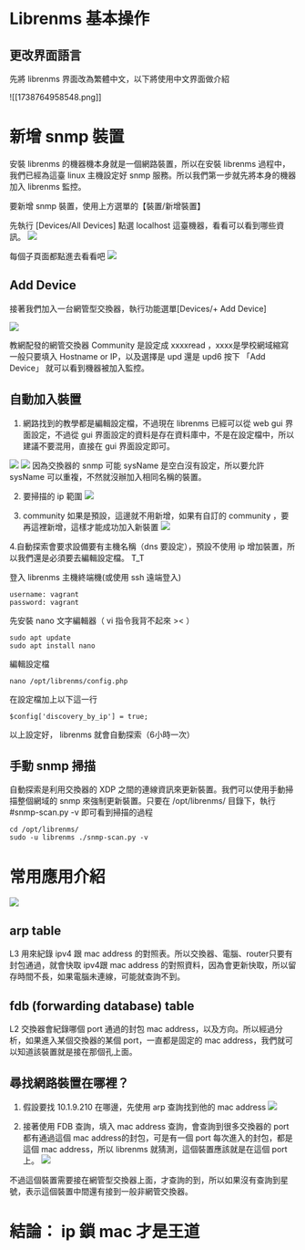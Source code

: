 # Librenms 基本操作
## 更改界面語言

先將 librenms 界面改為繁體中文，以下將使用中文界面做介紹

![[1738764958548.png]]

# 新增 snmp 裝置

安裝 librenms 的機器機本身就是一個網路裝置，所以在安裝 librenms 過程中，我們已經為這臺 linux 主機設定好 snmp 服務。所以我們第一步就先將本身的機器加入 librenms 監控。

要新增 snmp 裝置，使用上方選單的【裝置/新增裝置】



先執行 [Devices/All Devices] 點選 localhost 這臺機器，看看可以看到哪些資訊。 
![](2023-12-20-14-23-43.png)

每個子頁面都點進去看看吧
![](2023-12-20-14-29-34.png)


## Add Device

接著我們加入一台網管型交換器，執行功能選單[Devices/+ Add Device]

![](2023-12-15-20-04-11.png)

教網配發的網管交換器 Community 是設定成 xxxxread ，xxxx是學校網域縮寫
一般只要填入 Hostname or IP，以及選擇是 upd 還是 upd6 按下 「Add Device」 就可以看到機器被加入監控。

## 自動加入裝置
1. 網路找到的教學都是編輯設定檔，不過現在 librenms 已經可以從 web gui 界面設定，不過從 gui 界面設定的資料是存在資料庫中，不是在設定檔中，所以建議不要混用，直接在 gui 界面設定即可。

![](2023-12-21-08-37-02.png) 
![](2023-12-21-08-36-34.png)
因為交換器的 snmp 可能 sysName 是空白沒有設定，所以要允許 sysName 可以重複，不然就沒辦加入相同名稱的裝置。

2. 要掃描的 ip 範圍
![](2023-12-21-08-47-10.png)

3. community 如果是預設，這邊就不用新增，如果有自訂的 community ，要再這裡新增，這樣才能成功加入新裝置
![](2023-12-21-09-17-22.png)

4.自動探索會要求設備要有主機名稱（dns 要設定），預設不使用 ip 增加裝置，所以我們還是必須要去編輯設定檔。 T_T

登入 librenms 主機終端機(或使用 ssh 遠端登入)
``` tip
username: vagrant
password: vagrant
```

先安裝 nano 文字編輯器（ vi 指令我背不起來 >< ）
```shell
sudo apt update
sudo apt install nano
```

編輯設定檔

```
nano /opt/librenms/config.php
```
在設定檔加上以下這一行
```
$config['discovery_by_ip'] = true;
```
以上設定好， librenms 就會自動探索（6小時一次）

## 手動 snmp 掃描
自動探索是利用交換器的 XDP 之間的連線資訊來更新裝置。我們可以使用手動掃描整個網域的 snmp 來強制更新裝置。只要在 /opt/librenms/ 目錄下，執行 #snmp-scan.py -v 即可看到掃描的過程

```
cd /opt/librenms/
sudo -u librenms ./snmp-scan.py -v 
```


# 常用應用介紹
![](2023-12-20-15-15-23.png)

## arp table
L3 用來紀錄 ipv4 跟 mac address 的對照表。所以交換器、電腦、router只要有封包通過，就會快取 ipv4跟 mac address 的對照資料，因為會更新快取，所以留存時間不長，如果電腦未連線，可能就查詢不到。

## fdb (forwarding database) table
L2 交換器會紀錄哪個 port 通過的封包 mac address，以及方向。所以經過分析，如果進入某個交換器的某個 port，一直都是固定的 mac address，我們就可以知道該裝置就是接在那個孔上面。

## 尋找網路裝置在哪裡？
1. 假設要找 10.1.9.210 在哪邊，先使用 arp 查詢找到他的 mac address
![](2023-12-20-16-25-08.png)

2. 接著使用 FDB 查詢，填入 mac address 查詢，會查詢到很多交換器的 port 都有通過這個 mac address的封包，可是有一個 port 每次進入的封包，都是這個 mac address，所以 librenms 就猜測，這個裝置應該就是在這個 port 上。
![](2023-12-20-16-30-20.png)

不過這個裝置需要接在網管型交換器上面，才查詢的到，所以如果沒有查詢到星號，表示這個裝置中間還有接到一般非網管交換器。


# 結論： ip 鎖 mac 才是王道
